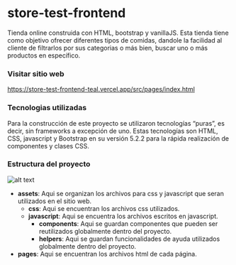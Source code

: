 # store-test-frontend
Tienda online construida con HTML, bootstrap y vanillaJS. Esta tienda tiene como objetivo ofrecer diferentes tipos de comidas, dandole la facilidad al cliente de filtrarlos por sus categorias
o más bien, buscar uno o más productos en específico.

### Visitar sitio web
https://store-test-frontend-teal.vercel.app/src/pages/index.html

### Tecnologias utilizadas
Para la construcción de este proyecto se utilizaron tecnologías “puras”, es decir, sin frameworks a excepción de uno. Estas tecnologías son HTML, CSS, javascript y Bootstrap en su versión 5.2.2 para la rápida realización de componentes y clases CSS.

### Estructura del proyecto
![alt text](https://res.cloudinary.com/dnh6zyzds/image/upload/v1668289822/estructura_acnarh.png)

- **assets**: Aqui se organizan los archivos para css y javascript que seran utilizados en el sitio web.
  - **css**: Aqui se encuentran los archivos css utilizados.
  - **javascript**: Aqui se encuentra los archivos escritos en javascript.
    - **components**: Aqui se guardan componentes que pueden ser reutilizados globalmente dentro del proyecto.
    - **helpers**: Aqui se guardan funcionalidades de ayuda utilizados globalmente dentro del proyecto.
- **pages**: Aqui se encuentran los archivos html de cada página.
